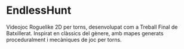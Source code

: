 # EndlessHunt
Videojoc Roguelike 2D per torns, desenvolupat com a Treball Final de Batxillerat. Inspirat en clàssics del gènere, amb mapes generats proceduralment i mecàniques de joc per torns.
